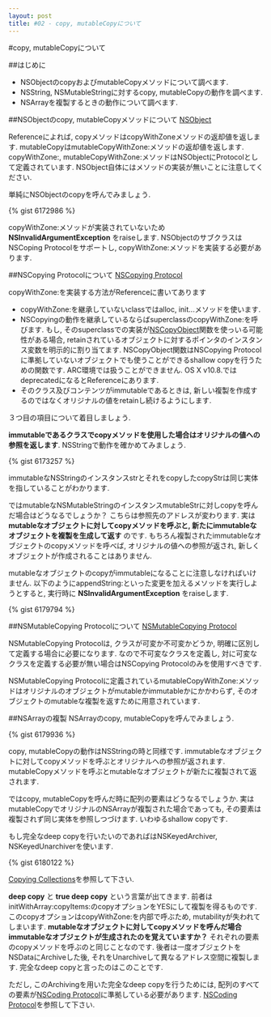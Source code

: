 ```yaml
---
layout: post
title: #02 - copy, mutableCopyについて
---
```


#copy, mutableCopyについて

##はじめに
 - NSObjectのcopyおよびmutableCopyメソッドについて調べます.
 - NSString, NSMutableStringに対するcopy, mutableCopyの動作を調べます.
 - NSArrayを複製するときの動作について調べます.

##NSObjectのcopy, mutableCopyメソッドについて
[NSObject](http://developer.apple.com/library/mac/#documentation/Cocoa/Reference/Foundation/Classes/NSObject_Class/Reference/Reference.html#//apple_ref/occ/cl/NSObject)

Referenceによれば, copyメソッドはcopyWithZoneメソッドの返却値を返します. mutableCopyはmutableCopyWithZone:メソッドの返却値を返します. copyWithZone:, mutableCopyWithZone:メソッドはNSObjectにProtocolとして定義されています. NSObject自体にはメソッドの実装が無いことに注意してください.

単純にNSObjectのcopyを呼んでみましょう.

{% gist 6172986 %}

copyWithZone:メソッドが実装されていないため __NSInvalidArgumentException__ をraiseします. NSObjectのサブクラスはNSCoping Protocolをサポートし, copyWithZone:メソッドを実装する必要があります.

##NSCopying Protocolについて
[NSCopying Protocol](http://developer.apple.com/library/mac/#documentation/Cocoa/Reference/Foundation/Protocols/NSCopying_Protocol/Reference/Reference.html)

copyWithZone:を実装する方法がReferenceに書いてあります

- copyWithZone:を継承していないclassではalloc, init...メソッドを使います.
- NSCopyingの動作を継承しているならばsuperclassのcopyWithZone:を呼びます. もし, そのsuperclassでの実装が[NSCopyObject](http://developer.apple.com/library/mac/#documentation/Cocoa/Reference/Foundation/Miscellaneous/Foundation_Functions/Reference/reference.html#//apple_ref/c/func/NSCopyObject)関数を使っいる可能性がある場合, retainされているオブジェクトに対するポインタのインスタンス変数を明示的に割り当てます. NSCopyObject関数はNSCopying Protocolに準拠していないオブジェクトでも使うことができるshallow copyを行うための関数です. ARC環境では扱うことができません. OS X v10.8.ではdeprecatedになるとReferenceにあります.
- そのクラス及びコンテンツがimmutableであるときは, 新しい複製を作成するのではなくオリジナルの値をretainし続けるようにします.

３つ目の項目について着目しましょう. 

__immutableであるクラスでcopyメソッドを使用した場合はオリジナルの値への参照を返します__. NSStringで動作を確かめてみましょう.

{% gist 6173257 %}

immutableなNSStringのインスタンスstrとそれをcopyしたcopyStrは同じ実体を指していることがわかります.

ではmutableなNSMutableStringのインスタンスmutableStrに対しcopyを呼んだ場合はどうなるでしょうか？ こちらは参照先のアドレスが変わります. 実は __mutableなオブジェクトに対してcopyメソッドを呼ぶと, 新たにimmutableなオブジェクトを複製を生成して返す__ のです. もちろん複製されたimmutableなオブジェクトのcopyメソッドを呼べば, オリジナルの値への参照が返され, 新しくオブジェクトが作成されることはありません.

mutableなオブジェクトのcopyがimmutableになることに注意しなければいけません. 以下のようにappendString:といった変更を加えるメソッドを実行しようとすると, 実行時に __NSInvalidArgumentException__ をraiseします.

{% gist 6179794 %}


##NSMutableCopying Protocolについて
[NSMutableCopying Protocol](http://developer.apple.com/library/mac/#documentation/Cocoa/Reference/Foundation/Protocols/NSMutableCopying_Protocol/Reference/Reference.html)

NSMutableCopying Protocolは, クラスが可変か不可変かどうか, 明確に区別して定義する場合に必要になります. なので不可変なクラスを定義し, 対に可変なクラスを定義する必要が無い場合はNSCopying Protocolのみを使用すべきです.

NSMutableCopying Protocolに定義されているmutableCopyWithZone:メソッドはオリジナルのオブジェクトがmutableかimmutableかにかかわらず, そのオブジェクトのmutableな複製を返すために用意されています.

##NSArrayの複製
NSArrayのcopy, mutableCopyを呼んでみましょう. 

{% gist 6179936 %}

copy, mutableCopyの動作はNSStringの時と同様です. immutableなオブジェクトに対してcopyメソッドを呼ぶとオリジナルへの参照が返されます. mutableCopyメソッドを呼ぶとmutableなオブジェクトが新たに複製されて返されます.

ではcopy, mutableCopyを呼んだ時に配列の要素はどうなるでしょうか. 実はmutableCopyでオリジナルのNSArrayが複製された場合であっても, その要素は複製されず同じ実体を参照しつづけます. いわゆるshallow copyです.

もし完全なdeep copyを行いたいのであればはNSKeyedArchiver, NSKeyedUnarchiverを使います.

{% gist 6180122 %}

[Copying Collections](https://developer.apple.com/library/ios/#documentation/Cocoa/Conceptual/Collections/Articles/Copying.html#//apple_ref/doc/uid/TP40010162-SW1)を参照して下さい.

__deep copy__ と __true deep copy__ という言葉が出てきます. 前者はinitWithArray:copyItems:のcopyオプションをYESにして複製を得るものです. このcopyオプションはcopyWithZone:を内部で呼ぶため, mutabilityが失われてしまいます. __mutableなオブジェクトに対してcopyメソッドを呼んだ場合immutableなオブジェクトが生成されたのを覚えていますか？__ それぞれの要素のcopyメソッドを呼ぶのと同じことなのです. 後者は一度オブジェクトをNSDataにArchiveした後, それをUnarchiveして異なるアドレス空間に複製します. 完全なdeep copyと言ったのはこのことです. 

ただし, このArchivingを用いた完全なdeep copyを行うためには, 配列のすべての要素が[NSCoding Protocol](http://developer.apple.com/library/mac/#documentation/Cocoa/Reference/Foundation/Protocols/NSCoding_Protocol/Reference/Reference.html)に準拠している必要があります. [NSCoding Protocol](http://developer.apple.com/library/mac/#documentation/Cocoa/Reference/Foundation/Protocols/NSCoding_Protocol/Reference/Reference.html)を参照して下さい.